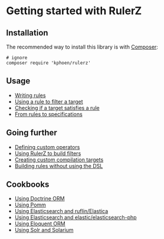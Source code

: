 Getting started with RulerZ
===========================

## Installation

The recommended way to install this library is with [Composer](http://getcomposer.org/):

```
# ignore
composer require 'kphoen/rulerz'
```

## Usage

 * [Writing rules](writing_rules.md)
 * [Using a rule to filter a target](filter.md)
 * [Checking if a target satisfies a rule](satisfies.md)
 * [From rules to specifications](specifications.md)

## Going further

 * [Defining custom operators](custom_operators.md)
 * [Using RulerZ to build filters](build_filters.md)
 * [Creating custom compilation targets](custom_compilation_targets.md)
 * [Building rules without using the DSL](building_rules_without_the_dsl.md)

## Cookbooks

 * [Using Doctrine ORM](cookbooks/doctrine_orm.md)
 * [Using Pomm](cookbooks/pomm.md)
 * [Using Elasticsearch and ruflin/Elastica](cookbooks/ruflin_elastica.md)
 * [Using Elasticsearch and elastic/elasticsearch-php](cookbooks/elastic_elasticsearch_php.md)
 * [Using Eloquent ORM](cookbooks/eloquent_orm.md)
 * [Using Solr and Solarium](cookbooks/solarium.md)
